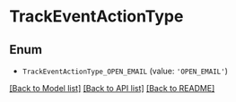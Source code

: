 # TrackEventActionType


## Enum

* `TrackEventActionType_OPEN_EMAIL` (value: `'OPEN_EMAIL'`)

[[Back to Model list]](../README.md#documentation-for-models) [[Back to API list]](../README.md#documentation-for-api-endpoints) [[Back to README]](../README.md)


